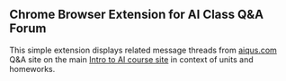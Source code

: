## Chrome Browser Extension for AI Class Q&A Forum

This simple extension displays related message threads from
[aiqus.com](http://www.aiqus.com) Q&A site on the main
[Intro to AI course site](http://www.ai-class.com) in context
of units and homeworks.
